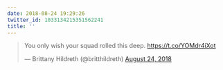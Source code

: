 ```yaml
---
date: 2018-08-24 19:29:26
twitter_id: 1033134215351562241
title: ''
---
```


<blockquote class="twitter-tweet"><p lang="en" dir="ltr">You only wish your squad rolled this deep. <a href="https://t.co/YOMdr4iXot">https://t.co/YOMdr4iXot</a></p>&mdash; Brittany Hildreth (@britthildreth) <a href="https://twitter.com/britthildreth/status/1033133680695406595?ref_src=twsrc%5Etfw">August 24, 2018</a></blockquote>
<script async src="https://platform.twitter.com/widgets.js" charset="utf-8"></script>
